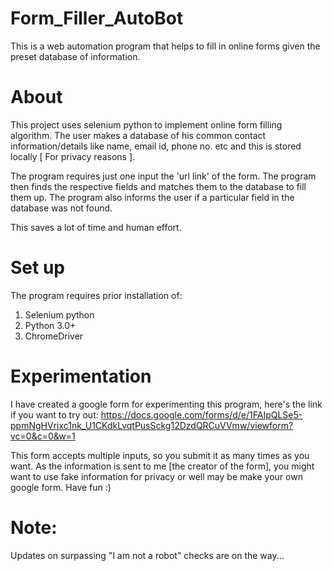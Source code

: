 # Form_Filler_AutoBot
This is a web automation program that helps to fill in online forms given the preset database of information.

# About
This project uses selenium python to implement online form filling algorithm. The user makes a database of his common contact information/details like name, email id, phone no. etc and this is stored locally [ For privacy reasons ].

The program requires just one input the 'url link' of the form. The program then finds the respective fields and matches them to the database to fill them up. The program also informs the user if a particular field in the database was not found.

This saves a lot of time and human effort.

# Set up
The program requires prior installation of:
1) Selenium python
2) Python 3.0+
3) ChromeDriver

# Experimentation
I have created a google form for experimenting this program, here's the link if you want to try out: https://docs.google.com/forms/d/e/1FAIpQLSe5-ppmNgHVrixc1nk_U1CKdkLvqtPusSckg12DzdQRCuVVmw/viewform?vc=0&c=0&w=1

This form accepts multiple inputs, so you submit it as many times as you want. As the information is sent to me [the creator of the form], you might want to use fake information for privacy or well may be make your own google form. Have fun :)

# Note:
Updates on surpassing "I am not a robot" checks are on the way...
